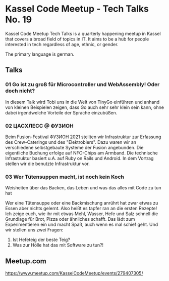 Kassel Code Meetup - Tech Talks No. 19
======================================

Kassel Code Meetup Tech Talks is a quarterly happening meetup in Kassel that
covers a broad field of topics in IT. It aims to be a hub for people interested
in tech regardless of age, ethnic, or gender.

The primary language is german.

## Talks

### 01 Go ist zu groß für Microcontroller und WebAssembly! Oder doch nicht? 

In diesem Talk wird Tobi uns in die Welt von TinyGo einführen und anhand von
kleinen Beispielen zeigen, dass Go auch sehr sehr klein sein kann, ohne dabei
irgendwelche Vorteile der Sprache einzubüßen.

### 02 ЦАСХЛЕСС @ ФУЗИОН

Beim Fusion-Festival ФУЗИОН 2021 stellten wir Infrastruktur zur Erfassung des
Crew-Caterings und des "Elektrobiers". Dazu waren wir an verschiedene
selbstgebaute Systeme der Fusion angebunden. Die eigentliche Buchung erfolge auf
NFC-Chips am Armband. Die technische Infrastruktur basiert u.A. auf Ruby on
Rails und Android. In dem Vortrag stellen wir die benutzte Infrastruktur vor.

### 03 Wer Tütensuppen macht, ist noch kein Koch

Weisheiten über das Backen, das Leben und was das alles mit Code zu tun hat

Wer eine Tütensuppe oder eine Backmischung anrührt hat zwar etwas zu Essen aber
nichts gelernt. Also heißt es tapfer ran an die ersten Rezepte! Ich zeige euch,
wie ihr mit etwas Mehl, Wasser, Hefe und Salz schnell die Grundlage für Brot,
Pizza oder ähnliches schafft. Das lädt zum Experimentieren ein und macht Spaß,
auch wenn es mal schief geht. Und wir stellen uns zwei Fragen:

1. Ist Hefeteig der beste Teig?
2. Was zur Hölle hat das mit Software zu tun?!

## Meetup.com

https://www.meetup.com/KasselCodeMeetup/events/279407305/

